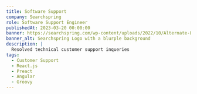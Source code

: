 ```yaml
---
title: Software Support
company: Searchspring
role: Software Support Engineer
publishedAt: 2023-03-20 00:00:00
banner: https://searchspring.com/wp-content/uploads/2022/10/Alternate-Logo-White.png
banner_alt: Searchspring Logo with a blurple background
description: |
  Resolved technical customer support inqueries
tags:
  - Customer Support
  - React.js
  - Preact
  - Angular
  - Groovy
---
```

